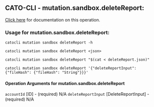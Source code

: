 
## CATO-CLI - mutation.sandbox.deleteReport:
[Click here](https://api.catonetworks.com/documentation/#mutation-deleteReport) for documentation on this operation.

### Usage for mutation.sandbox.deleteReport:

`catocli mutation sandbox deleteReport -h`

`catocli mutation sandbox deleteReport <json>`

`catocli mutation sandbox deleteReport "$(cat < deleteReport.json)"`

`catocli mutation sandbox deleteReport '{"deleteReportInput": {"fileHash": {"fileHash": "String"}}}'`

#### Operation Arguments for mutation.sandbox.deleteReport ####
`accountId` [ID] - (required) N/A 
`deleteReportInput` [DeleteReportInput] - (required) N/A 
